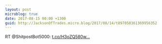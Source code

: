 ```yaml
---
layout: post
microblog: true
date: 2017-08-15 00:00 +1300
guid: http://JacksonOfTrades.micro.blog/2017/08/14/t897050361369956352.html
---
```

RT @ShitpostBot5000: [t.co/H3oZQ580w...](https://t.co/H3oZQ580wC)
